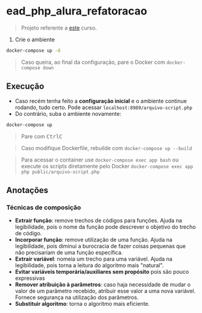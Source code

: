 # ead_php_alura_refatoracao

> Projeto referente a [este](https://cursos.alura.com.br/course/php-refatoracao) curso.

1. Crie o ambiente
```sh
docker-compose up -d
```
> Caso queira, ao final da configuração, pare o Docker com ``docker-compose down``

## Execução

- Caso recém tenha feito a **configuração inicial** e o ambiente continue rodando, tudo certo. Pode acessar ``localhost:8989/arquivo-script.php``
- Do contrário, suba o ambiente novamente:
```sh
docker-compose up
```
> Pare com <kbd>Ctrl</kbd><kbd>C</kbd>

> Caso modifique Dockerfile, rebuilde com ``docker-compose up --build``

> Para acessar o container use ``docker-compose exec app bash`` ou execute os scripts diretamente pelo Docker ``docker-compose exec app php public/arquivo-script.php``

## Anotações

### Técnicas de composição

- **Extrair função**: remove trechos de códigos para funções. Ajuda na legibilidade, pois o nome da função pode descrever o objetivo do trecho de código.
- **Incorporar função**: remove utilização de uma função. Ajuda na legibilidade, pois diminui a burocracia de fazer coisas pequenas que não precisariam de uma função específica.
- **Extrair variável**: nomeia um trecho para uma variável. Ajuda na legibilidade, pois torna a leitura do algoritmo mais "natural".
- **Evitar variáveis temporária/auxiliares sem propósito** pois são pouco expressivas
- **Remover atribuição à parâmetros**: caso haja necessidade de mudar o valor de um parâmetro recebido, atribuir esse valor a uma nova variável. Fornece segurança na utilização dos parâmetros.
- **Substituir algoritmo**: torna o algoritmo mais eficiente.
